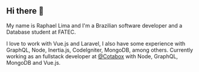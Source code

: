 ## Hi there 🤘

My name is Raphael Lima and I'm a Brazilian software developer and a Database student at FATEC.

I love to work with Vue.js and Laravel, I also have some experience with GraphQL, Node, Inertia.js, CodeIgniter, MongoDB, among others. Currently working as an fullstack developer at [@Cotabox](https://github.com/Cotabox) with Node, GraphQL, MongoDB and Vue.js.
